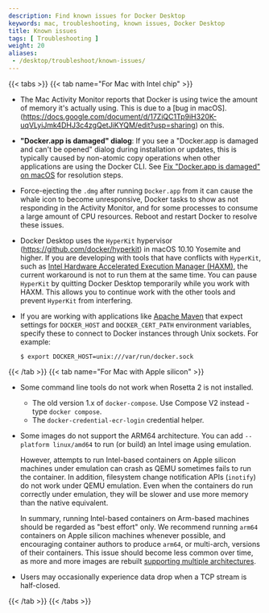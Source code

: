 ```yaml
---
description: Find known issues for Docker Desktop
keywords: mac, troubleshooting, known issues, Docker Desktop
title: Known issues
tags: [ Troubleshooting ]
weight: 20
aliases:
 - /desktop/troubleshoot/known-issues/
---
```


{{< tabs >}}
{{< tab name="For Mac with Intel chip" >}}
- The Mac Activity Monitor reports that Docker is using twice the amount of memory it's actually using. This is due to a [bug in macOS].(https://docs.google.com/document/d/17ZiQC1Tp9iH320K-uqVLyiJmk4DHJ3c4zgQetJiKYQM/edit?usp=sharing) on this.

- **"Docker.app is damaged" dialog**: If you see a "Docker.app is damaged and can't be opened" dialog during installation or updates, this is typically caused by non-atomic copy operations when other applications are using the Docker CLI. See [Fix "Docker.app is damaged" on macOS](mac-damaged-dialog.md) for resolution steps.

- Force-ejecting the `.dmg` after running `Docker.app` from it can cause the
  whale icon to become unresponsive, Docker tasks to show as not responding in the Activity Monitor, and for some processes to consume a large amount of CPU resources. Reboot and restart Docker to resolve these issues.

- Docker Desktop uses the `HyperKit` hypervisor
  (https://github.com/docker/hyperkit) in macOS 10.10 Yosemite and higher. If
  you are developing with tools that have conflicts with `HyperKit`, such as
  [Intel Hardware Accelerated Execution Manager
  (HAXM)](https://software.intel.com/en-us/android/articles/intel-hardware-accelerated-execution-manager/),
  the current workaround is not to run them at the same time. You can pause
  `HyperKit` by quitting Docker Desktop temporarily while you work with HAXM.
  This allows you to continue work with the other tools and prevent `HyperKit`
  from interfering.

- If you are working with applications like [Apache
  Maven](https://maven.apache.org/) that expect settings for `DOCKER_HOST` and
  `DOCKER_CERT_PATH` environment variables, specify these to connect to Docker
  instances through Unix sockets. For example:

  ```console
  $ export DOCKER_HOST=unix:///var/run/docker.sock
  ```

{{< /tab >}}
{{< tab name="For Mac with Apple silicon" >}}

- Some command line tools do not work when Rosetta 2 is not installed.
  - The old version 1.x of `docker-compose`. Use Compose V2 instead - type `docker compose`.
  - The `docker-credential-ecr-login` credential helper.
- Some images do not support the ARM64 architecture. You can add `--platform linux/amd64` to run (or build) an Intel image using emulation.

   However, attempts to run Intel-based containers on Apple silicon machines under emulation can crash as QEMU sometimes fails to run the container. In addition, filesystem change notification APIs (`inotify`) do not work under QEMU emulation. Even when the containers do run correctly under emulation, they will be slower and use more memory than the native equivalent.

   In summary, running Intel-based containers on Arm-based machines should be regarded as "best effort" only. We recommend running `arm64` containers on Apple silicon machines whenever possible, and encouraging container authors to produce `arm64`, or multi-arch, versions of their containers. This issue should become less common over time, as more and more images are rebuilt [supporting multiple architectures](https://www.docker.com/blog/multi-arch-build-and-images-the-simple-way/).
- Users may occasionally experience data drop when a TCP stream is half-closed.

{{< /tab >}}
{{< /tabs >}}
